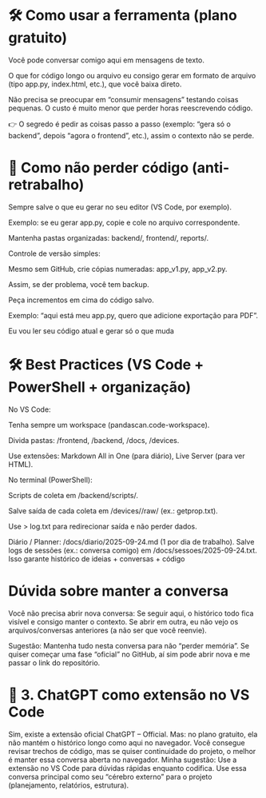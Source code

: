 # 🛠️ Como usar a ferramenta (plano gratuito)

Você pode conversar comigo aqui em mensagens de texto.

O que for código longo ou arquivo eu consigo gerar em formato de arquivo (tipo app.py, index.html, etc.), que você baixa direto.

Não precisa se preocupar em “consumir mensagens” testando coisas pequenas. O custo é muito menor que perder horas reescrevendo código.

👉 O segredo é pedir as coisas passo a passo (exemplo: “gera só o backend”, depois “agora o frontend”, etc.), assim o contexto não se perde.

# 📂 Como não perder código (anti-retrabalho)

Sempre salve o que eu gerar no seu editor (VS Code, por exemplo).

Exemplo: se eu gerar app.py, copie e cole no arquivo correspondente.

Mantenha pastas organizadas: backend/, frontend/, reports/.

Controle de versão simples:

Mesmo sem GitHub, crie cópias numeradas: app_v1.py, app_v2.py.

Assim, se der problema, você tem backup.

Peça incrementos em cima do código salvo.

Exemplo: “aqui está meu app.py, quero que adicione exportação para PDF”.

Eu vou ler seu código atual e gerar só o que muda

# 🛠️ Best Practices (VS Code + PowerShell + organização)

No VS Code:

Tenha sempre um workspace (pandascan.code-workspace).

Divida pastas: /frontend, /backend, /docs, /devices.

Use extensões: Markdown All in One (para diário), Live Server (para ver HTML).

No terminal (PowerShell):

Scripts de coleta em /backend/scripts/.

Salve saída de cada coleta em /devices/<nome>/raw/ (ex.: getprop.txt).

Use > log.txt para redirecionar saída e não perder dados.

Diário / Planner:
/docs/diario/2025-09-24.md (1 por dia de trabalho).
Salve logs de sessões (ex.: conversa comigo) em /docs/sessoes/2025-09-24.txt.
Isso garante histórico de ideias + conversas + código

# Dúvida  sobre manter a conversa

Você não precisa abrir nova conversa:
Se seguir aqui, o histórico todo fica visível e consigo manter o contexto.
Se abrir em outra, eu não vejo os arquivos/conversas anteriores (a não ser que você reenvie).

Sugestão:
Mantenha tudo nesta conversa para não “perder memória”.
Se quiser começar uma fase “oficial” no GitHub, aí sim pode abrir nova e me passar o link do repositório.

# 🤖 3. ChatGPT como extensão no VS Code

Sim, existe a extensão oficial ChatGPT – Official.
Mas: no plano gratuito, ela não mantém o histórico longo como aqui no navegador.
Você consegue revisar trechos de código, mas se quiser continuidade do projeto, o melhor é manter essa conversa aberta no navegador.
Minha sugestão:
Use a extensão no VS Code para dúvidas rápidas enquanto codifica.
Use essa conversa principal como seu “cérebro externo” para o projeto (planejamento, relatórios, estrutura).